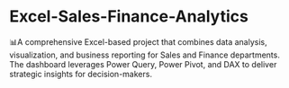 # Excel-Sales-Finance-Analytics
📊A comprehensive Excel-based project that combines data analysis, visualization, and business reporting for Sales and Finance departments. The dashboard leverages Power Query, Power Pivot, and DAX to deliver strategic insights for decision-makers.



